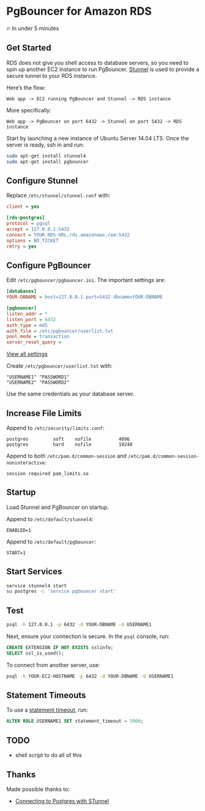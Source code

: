 # PgBouncer for Amazon RDS

:fire: In under 5 minutes

## Get Started

RDS does not give you shell access to database servers, so you need to spin up another EC2 instance to run PgBouncer. [Stunnel](http://en.wikipedia.org/wiki/Stunnel) is used to provide a secure tunnel to your RDS instance.

Here’s the flow:

```
Web app -> EC2 running PgBouncer and Stunnel -> RDS instance
```

More specifically:

```
Web app -> PgBouncer on port 6432 -> Stunnel on port 5432 -> RDS instance
```

Start by launching a new instance of Ubuntu Server 14.04 LTS. Once the server is ready, ssh in and run:

```sh
sudo apt-get install stunnel4
sudo apt-get install pgbouncer
```

## Configure Stunnel

Replace `/etc/stunnel/stunnel.conf` with:

```ini
client = yes

[rds-postgres]
protocol = pgsql
accept = 127.0.0.1:5432
connect = YOUR-RDS-URL.rds.amazonaws.com:5432
options = NO_TICKET
retry = yes
```

## Configure PgBouncer

Edit `/etc/pgbouncer/pgbouncer.ini`. The important settings are:

```ini
[databases]
YOUR-DBNAME = host=127.0.0.1 port=5432 dbname=YOUR-DBNAME

[pgbouncer]
listen_addr = *
listen_port = 6432
auth_type = md5
auth_file = /etc/pgbouncer/userlist.txt
pool_mode = transaction
server_reset_query =
```

[View all settings](http://pgbouncer.projects.pgfoundry.org/doc/config.html)

Create `/etc/pgbouncer/userlist.txt` with:

```
"USERNAME1" "PASSWORD1"
"USERNAME2" "PASSWORD2"
```

Use the same credentials as your database server.

## Increase File Limits

Append to `/etc/security/limits.conf`:

```
postgres         soft    nofile          4096
postgres         hard    nofile          10240
```

Append to both `/etc/pam.d/common-session` and `/etc/pam.d/common-session-noninteractive`:

```
session required pam_limits.so
```

## Startup

Load Stunnel and PgBouncer on startup.

Append to `/etc/default/stunnel4`:

```
ENABLED=1
```

Append to `/etc/default/pgbouncer`:

```
START=1
```

## Start Services

```sh
service stunnel4 start
su postgres -c 'service pgbouncer start'
```

## Test

```sh
psql -h 127.0.0.1 -p 6432 -d YOUR-DBNAME -U USERNAME1
```

Next, ensure your connection is secure. In the `psql` console, run:

```sql
CREATE EXTENSION IF NOT EXISTS sslinfo;
SELECT ssl_is_used();
```

To connect from another server, use:

```sh
psql -h YOUR-EC2-HOSTNAME -p 6432 -d YOUR-DBNAME -U USERNAME1
```

## Statement Timeouts

To use a [statement timeout](http://www.postgresql.org/docs/9.4/static/runtime-config-client.html#GUC-STATEMENT-TIMEOUT), run:

```sql
ALTER ROLE USERNAME1 SET statement_timeout = 5000;
```

## TODO

- shell script to do all of this

## Thanks

Made possible thanks to:

- [Connecting to Postgres with STunnel](https://helveticode.com/2014/01/11/rds-postgresql-with-stunnel/)
